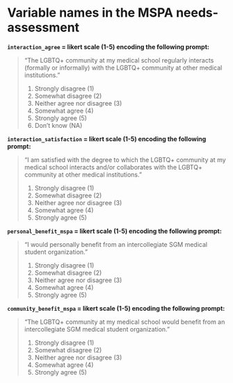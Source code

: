 Variable names in the MSPA needs-assessment
================

**`interaction_agree` = likert scale (1-5) encoding the following
prompt:**

> “The LGBTQ+ community at my medical school regularly interacts
> (formally or informally) with the LGBTQ+ community at other medical
> institutions.”
> 
> 1.  Strongly disagree (1)
> 2.  Somewhat disagree (2)
> 3.  Neither agree nor disagree (3)
> 4.  Somewhat agree (4)
> 5.  Strongly agree (5)
> 6.  Don’t know (NA)

**`interaction_satisfaction` = likert scale (1-5) encoding the following
prompt:**

> “I am satisfied with the degree to which the LGBTQ+ community at my
> medical school interacts and/or collaborates with the LGBTQ+ community
> at other medical institutions.”
> 
> 1.  Strongly disagree (1)
> 2.  Somewhat disagree (2)
> 3.  Neither agree nor disagree (3)
> 4.  Somewhat agree (4)
> 5.  Strongly agree (5)

**`personal_benefit_mspa` = likert scale (1-5) encoding the following
prompt:**

> “I would personally benefit from an intercollegiate SGM medical
> student organization.”
> 
> 1.  Strongly disagree (1)
> 2.  Somewhat disagree (2)
> 3.  Neither agree nor disagree (3)
> 4.  Somewhat agree (4)
> 5.  Strongly agree (5)

**`community_benefit_mspa` = likert scale (1-5) encoding the following
prompt:**

> “The LGBTQ+ community at my medical school would benefit from an
> intercollegiate SGM medical student organization.”
> 
> 1.  Strongly disagree (1)
> 2.  Somewhat disagree (2)
> 3.  Neither agree nor disagree (3)
> 4.  Somewhat agree (4)
> 5.  Strongly agree (5)
